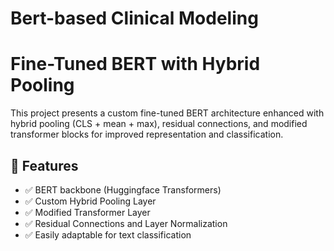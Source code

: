 # Bert-based Clinical Modeling

# Fine-Tuned BERT with Hybrid Pooling

This project presents a custom fine-tuned BERT architecture enhanced with hybrid pooling (CLS + mean + max), residual connections, and modified transformer blocks for improved representation and classification.

## 🚀 Features

- ✅ BERT backbone (Huggingface Transformers)
- ✅ Custom Hybrid Pooling Layer
- ✅ Modified Transformer Layer
- ✅ Residual Connections and Layer Normalization
- ✅ Easily adaptable for text classification
